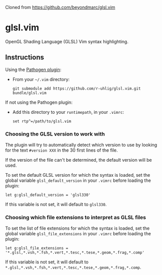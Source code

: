 Cloned from https://github.com/beyondmarc/glsl.vim

# glsl.vim

OpenGL Shading Language (GLSL) Vim syntax highlighting.

## Instructions

Using the [Pathogen plugin](http://vimcasts.org/episodes/synchronizing-plugins-with-git-submodules-and-pathogen/):

* From your `~/.vim` directory:

   `git submodule add https://github.com/r-uhlig/glsl.vim.git bundle/glsl.vim`

If not using the Pathogen plugin:

* Add this directory to your `runtimepath`, in your `.vimrc`:

   `set rtp^=/path/to/glsl.vim`

### Choosing the GLSL version to work with

The plugin will try to automatically detect which version to use by looking for
the text `#version XXX` in the 30 first lines of the file.

If the version of the file can't be determined, the default version will be used.

To set the default GLSL version for which the syntax is loaded, set the global
variable `glsl_default_version` in your `.vimrc` before loading the plugin:

    let g:glsl_default_version = 'glsl330'

If this variable is not set, it will default to `glsl330`.

### Choosing which file extensions to interpret as GLSL files

To set the list of file extensions for which the syntax is loaded, set the
global variable `glsl_file_extensions` in your `.vimrc` before loading the plugin:

    let g:glsl_file_extensions = '*.glsl,*.vsh,*.fsh,*.vert,*.tesc,*.tese,*.geom,*.frag,*.comp'

If this variable is not set, it will default to `*.glsl,*.vsh,*.fsh,*.vert,*.tesc,*.tese,*.geom,*.frag,*.comp`.
